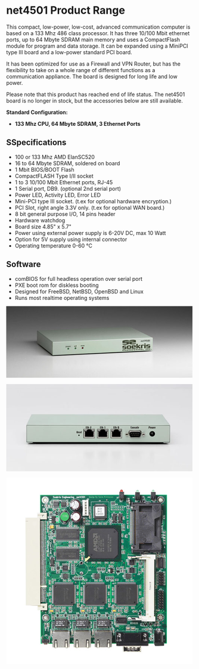 # net4501 Product Range

This compact, low-power, low-cost, advanced communication computer is based on a 133 Mhz 486 class processor. It has three 10/100 Mbit ethernet ports, up to 64 Mbyte SDRAM main memory and uses a CompactFlash module for program and data storage. It can be expanded using a MiniPCI type III board and a low-power standard PCI board.

It has been optimized for use as a Firewall and VPN Router, but has the flexibility to take on a whole range of different functions as a communication appliance. The board is designed for long life and low power.

Please note that this product has reached end of life status. The net4501 board is no longer in stock, but the accessories below are still available.

**Standard Configuration:**
* **133 Mhz CPU, 64 Mbyte SDRAM, 3 Ethernet Ports**

## SSpecifications
* 100 or 133 Mhz AMD ElanSC520
* 16 to 64 Mbyte SDRAM, soldered on board
* 1 Mbit BIOS/BOOT Flash
* CompactFLASH Type I/II socket
* 1 to 3 10/100 Mbit Ethernet ports, RJ-45
* 1 Serial port, DB9. (optional 2nd serial port)
* Power LED, Activity LED, Error LED
* Mini-PCI type III socket. (t.ex for optional hardware encryption.)
* PCI Slot, right angle 3.3V only. (t.ex for optional WAN board.)
* 8 bit general purpose I/O, 14 pins header
* Hardware watchdog
* Board size 4.85" x 5.7"
* Power using external power supply is 6-20V DC, max 10 Watt
* Option for 5V supply using internal connector
* Operating temperature 0-60 °C

## Software
* comBIOS for full headless operation over serial port
* PXE boot rom for diskless booting
* Designed for FreeBSD, NetBSD, OpenBSD and Linux
* Runs most realtime operating systems

![net4501](../media/wysiwyg/net4501_front_overview_NEWa.jpg)

![net4501](../media/wysiwyg/net4501_BC_back_overview.jpg)

![net4501](../media/wysiwyg/net4501_front_overview_NEW.jpg)
